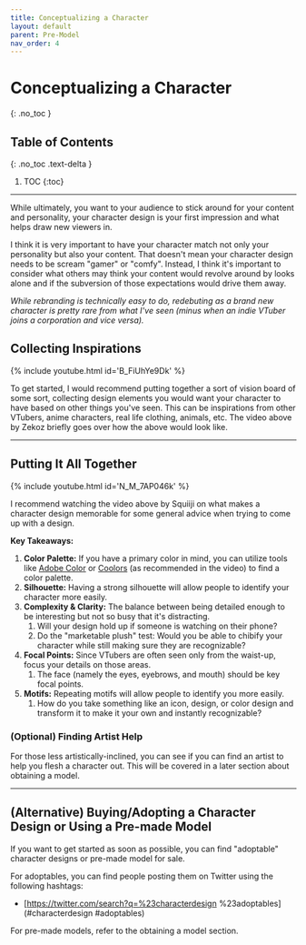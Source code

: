```yaml
---
title: Conceptualizing a Character
layout: default
parent: Pre-Model
nav_order: 4
---
```


# Conceptualizing a Character
{: .no_toc }

## Table of Contents
{: .no_toc .text-delta }

1. TOC
{:toc}

-----

While ultimately, you want to your audience to stick around for your content and personality, your character design is your first impression and what helps draw new viewers in.

I think it is very important to have your character match not only your personality but also your content. That doesn't mean your character design needs to be scream "gamer" or "comfy". Instead, I think it's important to consider what others may think your content would revolve around by looks alone and if the subversion of those expectations would drive them away.

*While rebranding is technically easy to do, redebuting as a brand new character is pretty rare from what I've seen (minus when an indie VTuber joins a corporation and vice versa).*

## Collecting Inspirations

{% include youtube.html id='B_FiUhYe9Dk' %}

To get started, I would recommend putting together a sort of vision board of some sort, collecting design elements you would want your character to have based on other things you've seen. This can be inspirations from other VTubers, anime characters, real life clothing, animals, etc. The video above by Zekoz briefly goes over how the above would look like.

-----

## Putting It All Together

{% include youtube.html id='N_M_7AP046k' %}

I recommend watching the video above by Squiiji on what makes a character design memorable for some general advice when trying to come up with a design.

**Key Takeaways:**
1. **Color Palette:** If you have a primary color in mind, you can utilize tools like [Adobe Color](https://color.adobe.com/) or [Coolors](https://coolors.co/) (as recommended in the video) to find a color palette.
2. **Silhouette:** Having a strong silhouette will allow people to identify your character more easily.
3. **Complexity & Clarity:** The balance between being detailed enough to be interesting but not so busy that it's distracting.
    1. Will your design hold up if someone is watching on their phone?
    2. Do the "marketable plush" test: Would you be able to chibify your character while still making sure they are recognizable?
4. **Focal Points:** Since VTubers are often seen only from the waist-up, focus your details on those areas.
    1. The face (namely the eyes, eyebrows, and mouth) should be key focal points.
5. **Motifs:** Repeating motifs will allow people to identify you more easily.
    1. How do you take something like an icon, design, or color design and transform it to make it your own and instantly recognizable?

### (Optional) Finding Artist Help

For those less artistically-inclined, you can see if you can find an artist to help you flesh a character out. This will be covered in a later section about obtaining a model.

-----

## (Alternative) Buying/Adopting a Character Design or Using a Pre-made Model

If you want to get started as soon as possible, you can find "adoptable" character designs or pre-made model for sale.

For adoptables, you can find people posting them on Twitter using the following hashtags:
* [https://twitter.com/search?q=%23characterdesign %23adoptables](#characterdesign #adoptables)

For pre-made models, refer to the obtaining a model section.
